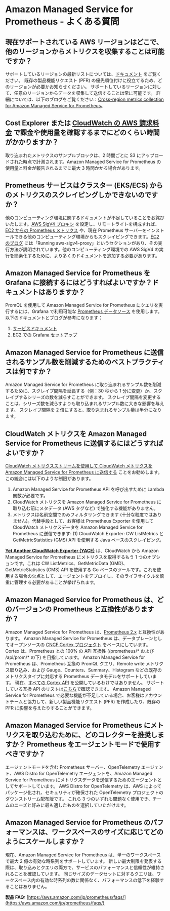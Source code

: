 # Amazon Managed Service for Prometheus - よくある質問




## 現在サポートされている AWS リージョンはどこで、他のリージョンからメトリクスを収集することは可能ですか？

サポートしているリージョンの最新リストについては、[ドキュメント](https://docs.aws.amazon.com/ja_jp/prometheus/latest/userguide/what-is-Amazon-Managed-Service-Prometheus.html) をご覧ください。
既存の製品機能リクエスト (PFR) の優先順位付けに役立てるため、どのリージョンが必要かお知らせください。
サポートしているリージョンに対して、任意のリージョンからデータを収集して送信することは常に可能です。
詳細については、以下のブログをご覧ください：[Cross-region metrics collection for Amazon Managed Service for Prometheus](https://aws.amazon.com/blogs/opensource/set-up-cross-region-metrics-collection-for-amazon-managed-service-for-prometheus-workspaces/)。



## Cost Explorer または [CloudWatch の AWS 請求料金](https://docs.aws.amazon.com/ja_jp/AmazonCloudWatch/latest/monitoring/gs_monitor_estimated_charges_with_cloudwatch.html) で課金や使用量を確認するまでにどのくらい時間がかかりますか？

取り込まれたメトリクスのサンプルブロックは、2 時間ごとに S3 にアップロードされた時点で計測されます。Amazon Managed Service for Prometheus の使用量と料金が報告されるまでに最大 3 時間かかる場合があります。




## Prometheus サービスはクラスター (EKS/ECS) からのメトリクスのスクレイピングしかできないのですか？

他のコンピューティング環境に関するドキュメントが不足していることをお詫びいたします。[AWS SigV4 プロキシ](https://github.com/awslabs/aws-sigv4-proxy) を設定し、リモートライトを構成すれば、[EC2 からの Prometheus メトリクス](https://aws.amazon.com/jp/blogs/news/using-amazon-managed-service-for-prometheus-to-monitor-ec2-environments/) や、現在 Prometheus サーバーをインストールできる他のコンピューティング環境からもスクレイピングできます。[EC2 のブログ](https://aws.amazon.com/jp/blogs/news/using-amazon-managed-service-for-prometheus-to-monitor-ec2-environments/) には「Running aws-sigv4-proxy」というセクションがあり、その実行方法が説明されています。他のコンピューティング環境での AWS SigV4 の実行を簡素化するために、より多くのドキュメントを追加する必要があります。



## Amazon Managed Service for Prometheus を Grafana に接続するにはどうすればよいですか？ドキュメントはありますか？

PromQL を使用して Amazon Managed Service for Prometheus にクエリを実行するには、Grafana で利用可能な [Prometheus データソース](https://grafana.com/docs/grafana/latest/datasources/prometheus/) を使用します。以下のドキュメントとブログが参考になります：
1. [サービスドキュメント](https://docs.aws.amazon.com/ja_jp/prometheus/latest/userguide/AMP-onboard-query.html)
1. [EC2 での Grafana セットアップ](https://aws.amazon.com/jp/blogs/news/setting-up-grafana-on-ec2-to-query-metrics-from-amazon-managed-service-for-prometheus/)



## Amazon Managed Service for Prometheus に送信されるサンプル数を削減するためのベストプラクティスは何ですか？

Amazon Managed Service for Prometheus に取り込まれるサンプル数を削減するために、スクレイプ間隔を延長する（例：30 秒から 1 分に変更）か、スクレイプするシリーズの数を減らすことができます。
スクレイプ間隔を変更することは、シリーズ数を減らすよりも取り込まれるサンプル数に大きな影響を与えます。
スクレイプ間隔を 2 倍にすると、取り込まれるサンプル量は半分になります。



## CloudWatch メトリクスを Amazon Managed Service for Prometheus に送信するにはどうすればよいですか？

[CloudWatch メトリクスストリームを使用して CloudWatch メトリクスを Amazon Managed Service for Prometheus に送信する](https://aws-observability.github.io/observability-best-practices/recipes/recipes/lambda-cw-metrics-go-amp/) ことをお勧めします。この統合には以下のような制限があります。

1. Amazon Managed Service for Prometheus API を呼び出すために Lambda 関数が必要です。
1. CloudWatch メトリクスを Amazon Managed Service for Prometheus に取り込む前にメタデータ (AWS タグなど) で強化する機能がありません。
1. メトリクスは名前空間でのみフィルタリングできます (十分な粒度ではありません)。代替手段として、お客様は Prometheus Exporter を使用して CloudWatch メトリクスデータを Amazon Managed Service for Prometheus に送信できます: (1) CloudWatch Exporter: CW ListMetrics と GetMetricStatistics (GMS) API を使用する Java ベースのスクレイピング。

[**Yet Another CloudWatch Exporter (YACE)**](https://github.com/nerdswords/yet-another-cloudwatch-exporter) は、CloudWatch から Amazon Managed Service for Prometheus にメトリクスを取得するもう 1 つのオプションです。これは CW ListMetrics、GetMetricData (GMD)、GetMetricStatistics (GMS) API を使用する Go ベースのツールです。これを使用する場合の欠点として、エージェントをデプロイし、そのライフサイクルを慎重に管理する必要があることが挙げられます。



## Amazon Managed Service for Prometheus は、どのバージョンの Prometheus と互換性がありますか？

Amazon Managed Service for Prometheus は、[Prometheus 2.x](https://github.com/prometheus/prometheus/blob/main/RELEASE.md) と互換性があります。
Amazon Managed Service for Prometheus は、データプレーンとしてオープンソースの [CNCF Cortex プロジェクト](https://cortexmetrics.io/) をベースにしています。
Cortex は、Prometheus との 100% の API 互換性 (/prometheus/* および /api/prom/* の下) を目指しています。
Amazon Managed Service for Prometheus は、Prometheus 互換の PromQL クエリ、Remote write メトリクス取り込み、および Gauge、Counters、Summary、Histogram などの既存のメトリクスタイプに対応する Prometheus データモデルをサポートしています。
現在、[すべての Cortex API](https://cortexmetrics.io/docs/api/) を公開しているわけではありません。
サポートしている互換 API のリストは[こちら](https://docs.aws.amazon.com/ja_jp/prometheus/latest/userguide/AMP-APIReference.html)で確認できます。
Amazon Managed Service for Prometheus で必要な機能が不足している場合、お客様はアカウントチームと協力して、新しい製品機能リクエスト (PFR) を作成したり、既存の PFR に影響を与えたりすることができます。



## Amazon Managed Service for Prometheus にメトリクスを取り込むために、どのコレクターを推奨しますか？ Prometheus をエージェントモードで使用すべきですか？

エージェントモードを含む Prometheus サーバー、OpenTelemetry エージェント、AWS Distro for OpenTelemetry エージェントを、Amazon Managed Service for Prometheus にメトリクスデータを送信するためのエージェントとしてサポートしています。
AWS Distro for OpenTelemetry は、AWS によってパッケージ化され、セキュリティが確保された OpenTelemetry プロジェクトのダウンストリーム配布版です。
これら 3 つのいずれも問題なく使用でき、チームのニーズと好みに最も適したものを選択していただけます。



## Amazon Managed Service for Prometheus のパフォーマンスは、ワークスペースのサイズに応じてどのようにスケールしますか？

現在、Amazon Managed Service for Prometheus は、単一のワークスペースで最大 2 億の有効な時系列をサポートしています。
新しい最大制限を発表する際は、取り込みとクエリの両方で、サービスのパフォーマンスと信頼性が維持されることを確認しています。
同じサイズのデータセットに対するクエリは、ワークスペース内の有効な時系列の数に関係なく、パフォーマンスの低下を経験することはありません。

**製品 FAQ:** [https://aws.amazon.com/jp/prometheus/faqs/](https://aws.amazon.com/jp/prometheus/faqs/)
